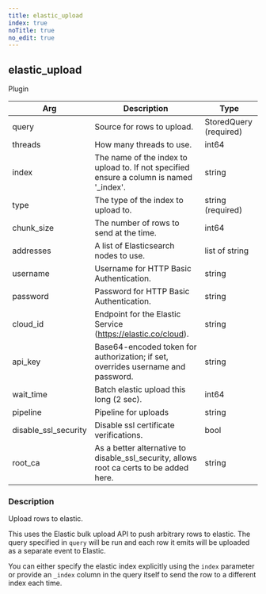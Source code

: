 ```yaml
---
title: elastic_upload
index: true
noTitle: true
no_edit: true
---
```




<div class="vql_item"></div>


## elastic_upload
<span class='vql_type pull-right page-header'>Plugin</span>



<div class="vqlargs"></div>

Arg | Description | Type
----|-------------|-----
query|Source for rows to upload.|StoredQuery (required)
threads|How many threads to use.|int64
index|The name of the index to upload to. If not specified ensure a column is named '_index'.|string
type|The type of the index to upload to.|string (required)
chunk_size|The number of rows to send at the time.|int64
addresses|A list of Elasticsearch nodes to use.|list of string
username|Username for HTTP Basic Authentication.|string
password|Password for HTTP Basic Authentication.|string
cloud_id|Endpoint for the Elastic Service (https://elastic.co/cloud).|string
api_key|Base64-encoded token for authorization; if set, overrides username and password.|string
wait_time|Batch elastic upload this long (2 sec).|int64
pipeline|Pipeline for uploads|string
disable_ssl_security|Disable ssl certificate verifications.|bool
root_ca|As a better alternative to disable_ssl_security, allows root ca certs to be added here.|string

### Description

Upload rows to elastic.

This uses the Elastic bulk upload API to push arbitrary rows to
elastic. The query specified in `query` will be run and each row
it emits will be uploaded as a separate event to Elastic.

You can either specify the elastic index explicitly using the
`index` parameter or provide an `_index` column in the query
itself to send the row to a different index each time.


